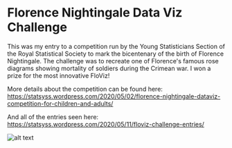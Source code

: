 # Florence Nightingale Data Viz Challenge 

This was my entry to a competition run by the Young Statisticians Section of the Royal Statistical Society to mark the bicentenary of the birth of Florence Nightingale.
The challenge was to recreate one of Florence's famous rose diagrams showing mortality of soldiers during the Crimean war.
I won a prize for the most innovative FloViz!

More details about the competition can be found here:
https://statsyss.wordpress.com/2020/05/02/florence-nightingale-dataviz-competition-for-children-and-adults/

And all of the entries seen here:
https://statsyss.wordpress.com/2020/05/11/floviz-challenge-entries/

![alt text](https://github.com/sianbladon/Data-Viz/blob/master/FloViz-Challenge-may-2020/pho.png)
